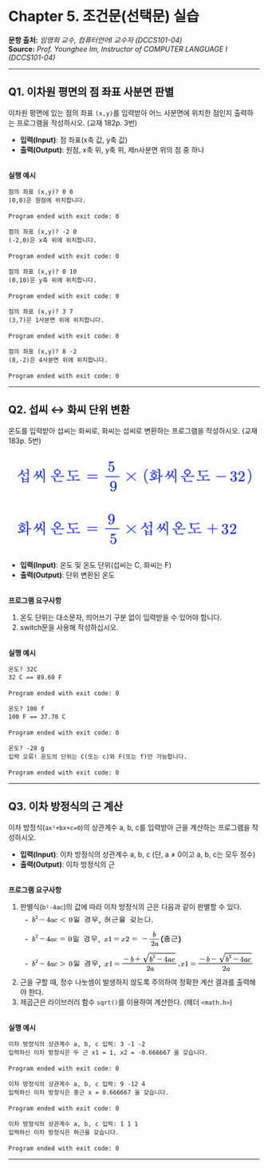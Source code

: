 # Chapter 5. 조건문(선택문) 실습

**문항 출처:** *임영희 교수, 컴퓨터언어Ⅰ 교수자 (DCCS101-04)* <br>
**Source:** *Prof. Younghee&nbsp;Im, Instructor of COMPUTER LANGUAGE Ⅰ (DCCS101-04)*

---

## Q1. 이차원 평면의 점 좌표 사분면 판별

이차원 평면에 있는 점의 좌표 `(x,y)`를 입력받아 어느 사분면에 위치한 점인지 출력하는 프로그램을 작성하시오. (교재 182p. 3번)

- **입력(Input)**: 점 좌표(x축 값, y축 값)
- **출력(Output)**: 원점, x축 위, y축 위, 제n사분면 위의 점 중 하나

<br>**실행 예시**

```text
점의 좌표 (x,y)? 0 0
(0,0)은 원점에 위치합니다.

Program ended with exit code: 0
```

```text
점의 좌표 (x,y)? -2 0
(-2,0)은 x축 위에 위치합니다.

Program ended with exit code: 0
```

```text
점의 좌표 (x,y)? 0 10
(0,10)은 y축 위에 위치합니다.

Program ended with exit code: 0
```

```text
점의 좌표 (x,y)? 3 7
(3,7)은 1사분면 위에 위치합니다.

Program ended with exit code: 0
```

```text
점의 좌표 (x,y)? 8 -2
(8,-2)은 4사분면 위에 위치합니다.

Program ended with exit code: 0
```


---

## Q2. 섭씨 ↔ 화씨 단위 변환

온도를 입력받아 섭씨는 화씨로, 화씨는 섭씨로 변환하는 프로그램을 작성하시오. (교재 183p. 5번)

![섭씨온도=(5/9)*(화씨온도-32), 화씨온도=(9/5)*(섭씨온도+32)](/src/images/C5_A10104-1_1.png)

- **입력(Input)**: 온도 및 온도 단위(섭씨는 C, 화씨는 F)
- **출력(Output)**: 단위 변환된 온도


<br>**프로그램 요구사항**

1. 온도 단위는 대소문자, 띄어쓰기 구분 없이 입력받을 수 있어야 합니다.
2. switch문을 사용해 작성하십시오.


<br>**실행 예시**

```text
온도? 32C
32 C == 89.60 F

Program ended with exit code: 0
```

```text
온도? 100 f
100 F == 37.78 C

Program ended with exit code: 0
```

```text
온도? -28 g
입력 오류! 온도의 단위는 C(또는 c)와 F(또는 f)만 가능합니다.

Program ended with exit code: 0
```


---

## Q3. 이차 방정식의 근 계산

이차 방정식(`ax²+bx+c=0`)의 상관계수 a, b, c를 입력받아 근을 계산하는 프로그램을 작성하시오.

- **입력(Input)**: 이차 방정식의 상관계수 a, b, c (단, a ≠ 0이고 a, b, c는 모두 정수)
- **출력(Output)**: 이차 방정식의 근


<br>**프로그램 요구사항**

1. 판별식(`b²-4ac`)의 값에 따라 이차 방정식의 근은 다음과 같이 판별할 수 있다.
![b²-4ac이 0보다 작을 경우, 허근을 갖는다. 0일 경우, 중근을 갖는다. 0보다 큰 경우, 서로 다른 두 근을 갖는다. 근을 구할 때는 이차 방정식의 근의 공식을 활용하시오.](/src/images/C5_A10104-1_2.png)
2. 근을 구할 때, 정수 나눗셈이 발생하지 않도록 주의하여 정확한 계산 결과를 출력해야 한다.
3. 제곱근은 라이브러리 함수 `sqrt()`를 이용하여 계산한다. (헤더 `<math.h>`)


<br>**실행 예시**

```text
이차 방정식의 상관계수 a, b, c 입력: 3 -1 -2
입력하신 이차 방정식은 두 근 x1 = 1, x2 = -0.666667 을 갖습니다.

Program ended with exit code: 0
```

```text
이차 방정식의 상관계수 a, b, c 입력: 9 -12 4
입력하신 이차 방정식은 중근 x = 0.666667 을 갖습니다.

Program ended with exit code: 0
```

```text
이차 방정식의 상관계수 a, b, c 입력: 1 1 1
입력하신 이차 방정식은 허근을 갖습니다.

Program ended with exit code: 0
```


---
